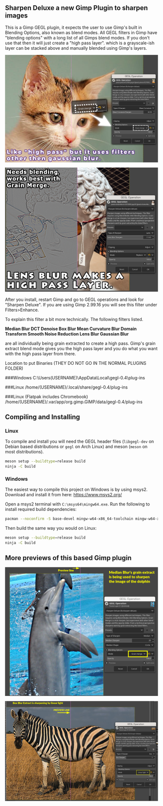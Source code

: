 ## Sharpen Deluxe a new Gimp Plugin to sharpen images

This is a Gimp GEGL plugin, it expects the user to use Gimp's built in Blending Options, also known as blend modes.
 All GEGL filters in Gimp have "blending options" with a long list of all Gimps blend modes. If you don't use
that then it will just create a "high pass layer". which is a grayscale-ish layer can be stacked above and manually
 blended using Gimp's layers.

![image preview](Previews/preview_1.png)

![image preview](Previews/preview_2.png)

After you install, restart Gimp and go to GEGL operations and look for "Sharpen Deluxe". If you are using Gimp 
2.99.16 you will see this filter under Filters>Enhance.

To explain this filter a bit more technically. The following filters listed.

**Median Blur
DCT Denoise
Box Blur
Mean Curvature Blur
Domain Transform Smooth
Noise Reduction
Lens Blur
Gaussian Blur**

are all individually being grain extracted to create a high pass. 
Gimp's grain extract blend mode gives you the high pass layer and 
you do what you want with the high pass layer from there. 

Location to put Binaries (THEY DO NOT GO IN THE NORMAL PLUGINS FOLDER)

###Windows
 C:\Users\(USERNAME)\AppData\Local\gegl-0.4\plug-ins
 
###Linux 
 /home/(USERNAME)/.local/share/gegl-0.4/plug-ins
 
###Linux (Flatpak includes Chromebook)
 /home/(USERNAME)/.var/app/org.gimp.GIMP/data/gegl-0.4/plug-ins

## Compiling and Installing

### Linux

To compile and install you will need the GEGL header files (`libgegl-dev` on
Debian based distributions or `gegl` on Arch Linux) and meson (`meson` on
most distributions).

```bash
meson setup --buildtype=release build
ninja -C build

```
### Windows

The easiest way to compile this project on Windows is by using msys2.  Download
and install it from here: https://www.msys2.org/

Open a msys2 terminal with `C:\msys64\mingw64.exe`.  Run the following to
install required build dependencies:

```bash
pacman --noconfirm -S base-devel mingw-w64-x86_64-toolchain mingw-w64-x86_64-meson mingw-w64-x86_64-gegl
```

Then build the same way you would on Linux:

```bash
meson setup --buildtype=release build
ninja -C build

```


## More previews of this based Gimp plugin

![image preview](Previews/preview_3.png)

![image preview](Previews/preview_4.png)



